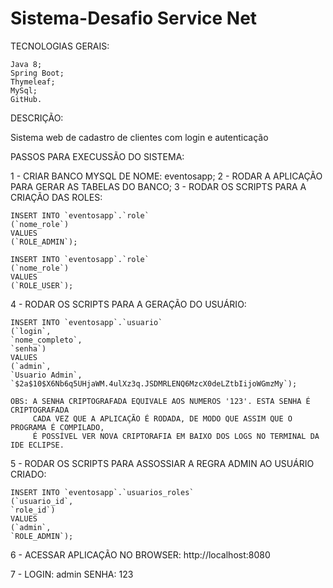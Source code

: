 # Sistema-Desafio Service Net
TECNOLOGIAS GERAIS:
	
	Java 8;
	Spring Boot;
	Thymeleaf;
	MySql;
	GitHub.
	
DESCRIÇÃO: 

Sistema web de cadastro de clientes com login e autenticação

PASSOS PARA EXECUSSÃO DO SISTEMA:

1 - CRIAR BANCO MYSQL DE NOME: eventosapp;
2 - RODAR A APLICAÇÃO PARA GERAR AS TABELAS DO BANCO;
3 - RODAR OS SCRIPTS PARA A CRIAÇÃO DAS ROLES:
	
	INSERT INTO `eventosapp`.`role`
	(`nome_role`)
	VALUES
	(`ROLE_ADMIN`);
	
	INSERT INTO `eventosapp`.`role`
	(`nome_role`)
	VALUES
	(`ROLE_USER`);
	
4 - RODAR OS SCRIPTS PARA A GERAÇÃO DO USUÁRIO:

	INSERT INTO `eventosapp`.`usuario`
	(`login`,
	`nome_completo`,
	`senha`)
	VALUES
	(`admin`,
	`Usuario Admin`,
	`$2a$10$X6Nb6q5UHjaWM.4ulXz3q.JSDMRLENQ6MzcX0deLZtbIijoWGmzMy`);
	
	OBS: A SENHA CRIPTOGRAFADA EQUIVALE AOS NUMEROS '123'. ESTA SENHA É CRIPTOGRAFADA 
		 CADA VEZ QUE A APLICAÇÃO É RODADA, DE MODO QUE ASSIM QUE O PROGRAMA É COMPILADO,
		 É POSSÍVEL VER NOVA CRIPTORAFIA EM BAIXO DOS LOGS NO TERMINAL DA IDE ECLIPSE.
		 
5 - RODAR OS SCRIPTS PARA ASSOSSIAR A REGRA ADMIN AO USUÁRIO CRIADO:

	INSERT INTO `eventosapp`.`usuarios_roles`
	(`usuario_id`,
	`role_id`)
	VALUES
	(`admin`,
	`ROLE_ADMIN`);
	
6 - ACESSAR APLICAÇÃO NO BROWSER:
	http://localhost:8080
	
7 - LOGIN: admin
	SENHA: 123


